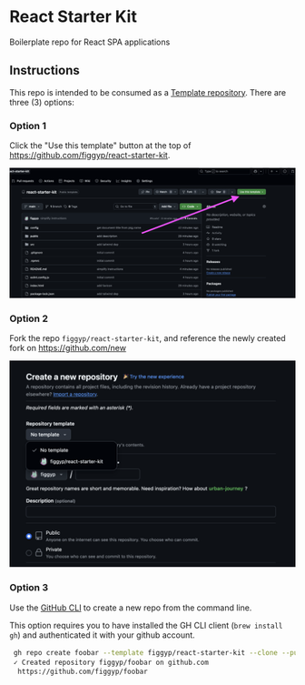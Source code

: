# React Starter Kit

Boilerplate repo for React SPA applications

## Instructions

This repo is intended to be consumed as a [Template repository](https://docs.github.com/en/repositories/creating-and-managing-repositories/creating-a-template-repository#about-template-repositories). There are three (3) options:

### Option 1
Click the "Use this template" button at the top of https://github.com/figgyp/react-starter-kit.

![Use the green button to generate a new repo from the template](public/readme/use-template-button.png)

### Option 2

Fork the repo `figgyp/react-starter-kit`, and reference the newly created fork on https://github.com/new

![When creating a new repo on github.com, select the forked repo from Template repository dropdown](public/readme/fork-template.png)

### Option 3

Use the [GitHub CLI](https://github.com/cli/cli) to create a new repo from the command line.

This option requires you to have installed the GH CLI client (`brew install gh`) and authenticated it with your github account.

```sh
 gh repo create foobar --template figgyp/react-starter-kit --clone --public
 ✓ Created repository figgyp/foobar on github.com
  https://github.com/figgyp/foobar
```
